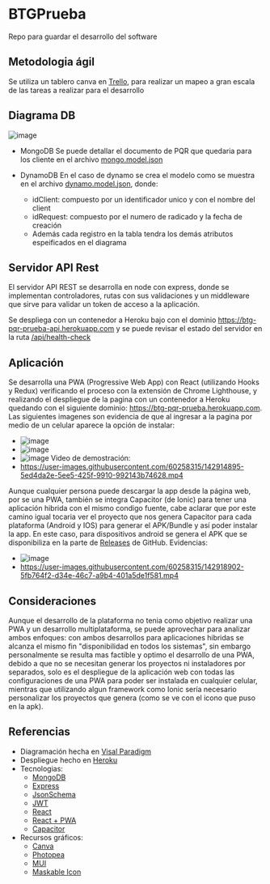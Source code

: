 # BTGPrueba
Repo para guardar el desarrollo del software

## Metodologia ágil
Se utiliza un tablero canva en [Trello](https://trello.com/b/ChoSnOUj), para realizar un mapeo a gran escala de las tareas a realizar para el desarrollo

## Diagrama DB
![image](https://user-images.githubusercontent.com/60258315/142771388-7c62a577-4603-4361-a482-7a1bede047bd.png)
- MongoDB
  Se puede detallar el documento de PQR que quedaria para los cliente en el archivo [mongo.model.json](models/mongo.model.json)

- DynamoDB
  En el caso de dynamo se crea el modelo como se muestra en el archivo [dynamo.model.json](models/dynamo.model.json), donde:
    - idClient: compuesto por un identificador unico y con el nombre del client
    - idRequest: compuesto por el numero de radicado y la fecha de creación
    - Además cada registro en la tabla tendra los demás atributos espeificados en el diagrama

## Servidor API Rest
El servidor API REST se desarrolla en node con express, donde se implementan controladores, rutas con sus validaciones y un middleware que sirve para validar un token de acceso a la aplicación.

Se despliega con un contenedor a Heroku bajo con el dominio https://btg-pqr-prueba-api.herokuapp.com y se puede revisar el estado del servidor en la ruta [/api/health-check](https://btg-pqr-prueba-api.herokuapp.com/api/health-check)

## Aplicación
Se desarrolla una PWA (Progressive Web App) con React (utilizando Hooks y Redux) verificando el proceso con la extensión de Chrome Lighthouse, y realizando el despliegue de la pagina con un contenedor a Heroku quedando con el siguiente dominio: https://btg-pqr-prueba.herokuapp.com. Las siguientes imagenes son evidencia de que al ingresar a la pagina por medio de un celular aparece la opción de instalar:
  - ![image](https://user-images.githubusercontent.com/60258315/142912902-c3b6f3eb-2f50-4ce9-a354-592d321c96aa.png)
  - ![image](https://user-images.githubusercontent.com/60258315/142912949-c86940be-ac73-47a8-9f30-62c48271bb28.png)
  - ![image](https://user-images.githubusercontent.com/60258315/142913065-8210b0ef-89d8-4d93-bac5-5f4b5eedaec5.png)
Video de demostración:
  - https://user-images.githubusercontent.com/60258315/142914895-5ed4da2e-5ee5-425f-9910-992143b74628.mp4

Aunque cualquier persona puede descargar la app desde la página web, por se una PWA, también se integra Capacitor (de Ionic) para tener una aplicación hibrida con el mismo condigo fuente, cabe aclarar que por este camino igual tocaria ver el proyecto que nos genera Capacitor para cada plataforma (Android y IOS) para generar el APK/Bundle y así poder instalar la app. En este caso, para dispositivos android se genera el APK que se disponibiliza en la parte de [Releases](https://github.com/JCamiloRpo/BTGPrueba/releases/tag/APK) de GitHub. 
Evidencias:
  - ![image](https://user-images.githubusercontent.com/60258315/142918839-841a956b-33a1-419e-9e0b-912198d408f1.png)
  - https://user-images.githubusercontent.com/60258315/142918902-5fb764f2-d34e-46c7-a9b4-401a5de1f581.mp4

## Consideraciones
Aunque el desarrollo de la plataforma no tenia como objetivo realizar una PWA y un desarrollo multiplataforma, se puede aprovechar para analizar ambos enfoques: con ambos desarrollos para aplicaciones hibridas se alcanza el mismo fin "disponibilidad en todos los sistemas", sin embargo personalmente se resulta mas factible y optimo el desarrollo de una PWA, debido a que no se necesitan generar los proyectos ni instaladores por separados, solo es el despliegue de la aplicación web con todas las configuraciones de una PWA para poder ser instalada en cualquier celular, mientras que utilizando algun framework como Ionic sería necesario personalizar los proyectos que genera (como se ve con el icono que puso en la apk).

## Referencias
- Diagramación hecha en [Visal Paradigm](https://online.visual-paradigm.com)
- Despliegue hecho en [Heroku](https://www.heroku.com)
- Tecnologias:
  - [MongoDB](https://www.mongodb.com)
  - [Express](https://expressjs.com)
  - [JsonSchema](https://json-schema.org)
  - [JWT](https://jwt.io)
  - [React](https://es.reactjs.org)
  - [React + PWA](https://pwaexperts.io/tutoriales/desarrolla-primera-pwa-react)
  - [Capacitor](https://capacitorjs.com/solution/react)
- Recursos gráficos:
  - [Canva](https://www.canva.com)
  - [Photopea](https://www.photopea.com)
  - [MUI](https://mui.com)
  - [Maskable Icon](https://maskable.app/editor)